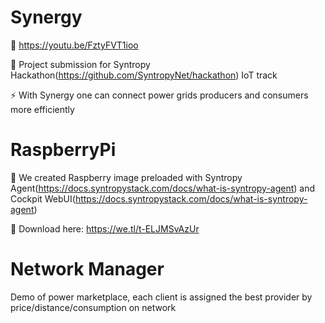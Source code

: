# Synergy

:movie_camera: https://youtu.be/FztyFVT1ioo

:electric_plug: Project submission for Syntropy Hackathon(https://github.com/SyntropyNet/hackathon) IoT track

:zap: With Synergy one can connect power grids producers and consumers more efficiently

# RaspberryPi

:grapes: We created Raspberry image preloaded with Syntropy Agent(https://docs.syntropystack.com/docs/what-is-syntropy-agent) and Cockpit WebUI(https://docs.syntropystack.com/docs/what-is-syntropy-agent)

:floppy_disk: Download here: https://we.tl/t-ELJMSvAzUr

# Network Manager

Demo of power marketplace, each client is assigned the best provider by price/distance/consumption on network
